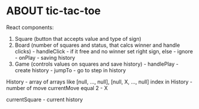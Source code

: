 # ABOUT tic-tac-toe

React components: 
  1. Square (button that accepts value and type of sign)
  2. Board (number of squares and status, that calcs winner and handle clicks)
    - handleClick - if it free and no winner set right sign, else - ignore 
    - onPlay - saving history 
  3. Game (controls values on squares and save history)
    - handlePlay - create history 
    - jumpTo - go to step in history

  History - array of arrays like [null, ..., null], [null, X, ..., null]
  index in History - number of move 
  currentMove equal 2 - X

  currentSquare - current history 
